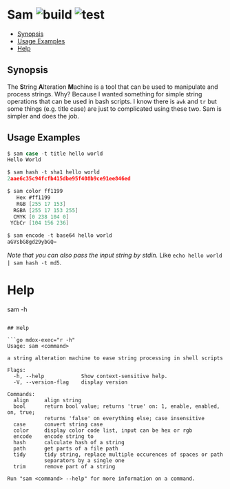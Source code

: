 # Sam ![build](https://github.com/triole/sam/actions/workflows/build.yaml/badge.svg) ![test](https://github.com/triole/sam/actions/workflows/test.yaml/badge.svg)

<!-- toc -->

- [Synopsis](#synopsis)
- [Usage Examples](#usage-examples)
- [Help](#help)

<!-- /toc -->

## Synopsis

The **S**tring **A**lteration **M**achine is a tool that can be used to manipulate and process strings. Why? Because I wanted something for simple string operations that can be used in bash scripts. I know there is `awk` and `tr` but some things (e.g. title case) are just to complicated using these two. Sam is simpler and does the job.

## Usage Examples

```go mdox-exec="sh/pre case -t title hello world"
$ sam case -t title hello world
Hello World
```

```go mdox-exec="sh/pre hash -t sha1 hello world"
$ sam hash -t sha1 hello world
2aae6c35c94fcfb415dbe95f408b9ce91ee846ed
```

```go mdox-exec="sh/pre color ff1199"
$ sam color ff1199
   Hex #ff1199
   RGB [255 17 153]
  RGBA [255 17 153 255]
  CMYK [0 238 104 0]
 YCbCr [104 156 236]
```

```go mdox-exec="sh/pre encode -t base64 hello world"
$ sam encode -t base64 hello world
aGVsbG8gd29ybGQ=
```

*Note that you can also pass the input string by stdin.* Like `echo hello world | sam hash -t md5`.

# Help

sam -h

```

## Help

```go mdox-exec="r -h"
Usage: sam <command>

a string alteration machine to ease string processing in shell scripts

Flags:
  -h, --help            Show context-sensitive help.
  -V, --version-flag    display version

Commands:
  align     align string
  bool      return bool value; returns 'true' on: 1, enable, enabled, on, true;
            returns 'false' on everything else; case insensitive
  case      convert string case
  color     display color code list, input can be hex or rgb
  encode    encode string to
  hash      calculate hash of a string
  path      get parts of a file path
  tidy      tidy string, replace multiple occurences of spaces or path
            separators by a single one
  trim      remove part of a string

Run "sam <command> --help" for more information on a command.
```

